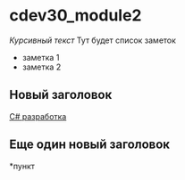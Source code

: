 # cdev30_module2
*Курсивный текст*
Тут будет список заметок
* заметка 1
* заметка 2
## Новый заголовок
[C# разработка](https://www.youtube.com/watch?v=CVsbTCdTyAM)
## Еще один новый заголовок
*пункт